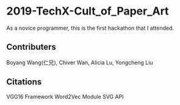 # 2019-TechX-Cult_of_Paper_Art
As a novice programmer, this is the first hackathon that I attended. 

## Contributers
Boyang Wang(仁兄), Chiver Wan, Alicia Lu, Yongcheng Liu

## Citations
VGG16 Framework
Word2Vec Module 
SVG API
